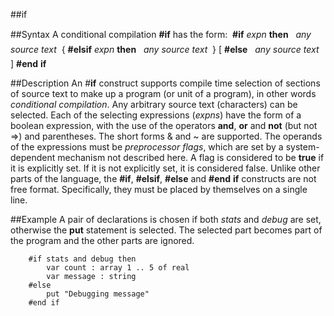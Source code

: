 
##if

##Syntax
A conditional compilation **#if** has the form:
 **#if** *expn* **then**  * any source text * { **#elsif** *expn* **then**  * any source text * } [ **#else**  * any source text * ] **#end** **if**



##Description
An #**if** construct supports compile time selection of sections of source text to make up a program (or unit of a program), in other words *conditional compilation*. Any arbitrary source text (characters) can be selected.
Each of the selecting expressions (*expns*) have the form of a boolean expression, with the use of the operators **and**, **or** and **not** (but not =>) and parentheses. The short forms & and ~ are supported. The operands of the expressions must be *preprocessor flags*, which are set by a system- dependent mechanism not described here. A flag is considered to be **true** if it is explicitly set. If it is not explicitly set, it is considered false.
Unlike other parts of the language, the **#if**, **#elsif**, **#else** and **#end** **if** constructs are not free format. Specifically, they must be placed by themselves on a single line.



##Example
A pair of declarations is chosen if both *stats* and *debug* are set, otherwise the **put** statement is selected. The selected part becomes part of the program and the other parts are ignored.


        #if stats and debug then
            var count : array 1 .. 5 of real
            var message : string
        #else
            put "Debugging message"
        #end if
